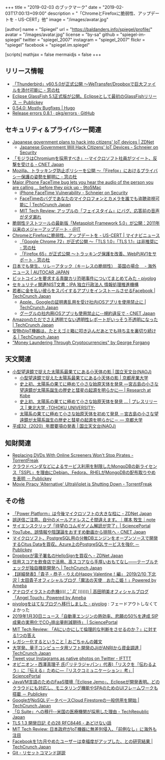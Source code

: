 +++
title = "2019-02-03 のブックマーク"
date =  "2019-02-03T17:00:13+09:00"
description = "「ChromeとFirefoxに脆弱性、アップデートを - US-CERT」他"
image = "/images/avatar.jpg"

[author]
  name      = "Spiegel"
  url       = "https://baldanders.info/spiegel/profile/"
  avatar    = "/images/avatar.jpg"
  license   = "by-sa"
  github    = "spiegel-im-spiegel"
  twitter   = "spiegel_2007"
  instagram = "spiegel_2007"
  flickr    = "spiegel"
  facebook  = "spiegel.im.spiegel"

[scripts]
  mathjax = false
  mermaidjs = false
+++

## リリース情報

- [「Thunderbird」v60.5.0が正式公開 ～WeTransfer/Dropboxで巨大ファイルを添付可能に - 窓の杜](https://forest.watch.impress.co.jp/docs/news/1167275.html)
- [Eclipse GlassFish 5.1正式版が公開。Eclipseとして最初のGlassFishリリース － Publickey](https://www.publickey1.jp/blog/19/eclipse_glassfish_51eclipseglassfish.html)
- [0.54.0: Mostly Bugfixes | Hugo](https://gohugo.io/news/0.54.0-relnotes/)
- [Release errors 0.8.1 · pkg/errors · GitHub](https://github.com/pkg/errors/releases/tag/v0.8.1)

## セキュリティ＆プライバシー関連

- [Japanese government plans to hack into citizens' IoT devices | ZDNet](https://www.zdnet.com/article/japanese-government-plans-to-hack-into-citizens-iot-devices/)
    - [Japanese Government Will Hack Citizens' IoT Devices - Schneier on Security](https://www.schneier.com/blog/archives/2019/01/japanese_govern.html)
- [「モジラはChromiumを採用すべき」--マイクロソフト社員がツイート、反撃を受ける - CNET Japan](https://japan.cnet.com/article/35131920/)
- [Mozilla、トラッキング防止ポリシーを公開 ～「Firefox」におけるプライバシー保護の姿勢を鮮明に - 窓の杜](https://forest.watch.impress.co.jp/docs/news/1167068.html)
- [Major iPhone FaceTime bug lets you hear the audio of the person you are calling ... before they pick up - 9to5Mac](https://9to5mac.com/2019/01/28/facetime-bug-hear-audio/)
    - [iPhone FaceTime Vulnerability - Schneier on Security](https://www.schneier.com/blog/archives/2019/01/iphone_facetime.html)
    - [FaceTimeのバグであなたのマイクロフォンとカメラを誰でも盗聴盗視可能に  |  TechCrunch Japan](https://jp.techcrunch.com/2019/01/29/2019-01-28-nasty-facetime-bug-could-allows-others-to-eavesdrop-on-your-microphone-or-camera/)
    - [MIT Tech Review: アップルの「フェイスタイム」にバグ、応答前の音声がダダ漏れ](https://www.technologyreview.jp/nl/a-security-bug-in-apples-facetime-lets-people-snoop-on-others/)
- [脆弱性テストツールの最新版「Metasploit Framework 5.0」が公開：2011年以来のメジャーアップデート - ＠IT](http://www.atmarkit.co.jp/ait/articles/1901/30/news061.html)
- [ChromeとFirefoxに脆弱性、アップデートを - US-CERT | マイナビニュース](https://news.mynavi.jp/article/20190131-764255/)
    - [「Google Chrome 72」が正式公開 ～「TLS 1.0」「TLS 1.1」は非推奨に - 窓の杜](https://forest.watch.impress.co.jp/docs/news/1167165.html)
    - [「Firefox 65」が正式公開 ～トラッキング保護を改善、WebP/AV1をサポート - 窓の杜](https://forest.watch.impress.co.jp/docs/news/1167182.html)
- [日本でも発生、リレーアタック（キーレスの脆弱性）　英国の場合　 - 海外ニュース | AUTOCAR JAPAN](https://www.autocar.jp/news/2019/01/31/346789/)
- [ビットコインを要求する青酸カリ恐喝事件についてまとめてみた - piyolog](https://piyolog.hatenadiary.jp/entry/2019/01/31/180000)
- [セキュリティ関連NIST文書：IPA 独立行政法人 情報処理推進機構](https://www.ipa.go.jp/security/publications/nist/index.html)
- [若者に金を払い彼らをスパイするアプリをインストールさせるFacebook  |  TechCrunch Japan](https://jp.techcrunch.com/2019/01/31/2019-01-29-facebook-project-atlas/)
    - [Apple、Googleの証明書乱用を受け社内iOSアプリを使用禁止に  |  TechCrunch Japan](https://jp.techcrunch.com/2019/02/01/2019-01-31-apple-ban-google-data-app/)
    - [グーグルの社内用iOSアプリも使用禁止に--規約違反で - CNET Japan](https://japan.cnet.com/article/35132111/)
- [Amazonのただでさえ透明でない透明性レポートがいっそう不透明になった  |  TechCrunch Japan](https://jp.techcrunch.com/2019/02/01/2019-01-31-amazon-government-data-demands/)
- [安物のIoT機器は、たとえゴミ箱に叩き込んだあとでも持ち主を裏切り続ける  |  TechCrunch Japan](https://jp.techcrunch.com/2019/02/01/2019-01-30-cheap-internet-of-things-gadgets-betray-you-even-after-you-toss-them-in-the-trash/)
- ["Money Laundering Through Cryptocurrencies" by George Forgang](https://digitalcommons.lasalle.edu/ecf_capstones/40/)

## 天文関連

- [小型望遠鏡で捉えた太陽系最果てにある小天体の影 | 国立天文台(NAOJ)](https://www.nao.ac.jp/news/science/2019/20190129-kbo.html)
    - [小型望遠鏡で捉えた太陽系最果てにある小天体の影 | 京都産業大学](https://www.kyoto-su.ac.jp/news/20190129_345_news.html)
    - [史上初、太陽系の果てに極めて小さな始原天体を発見 ―宮古島の小さな望遠鏡が太陽系誕生の歴史と彗星の起源を明らかに― | Research at Kobe](http://www.kobe-u.ac.jp/research_at_kobe/NEWS/news/2019_01_29_01.html)
    - [史上初、太陽系の果てに極めて小さな始原天体を発見 ... | プレスリリース | 東北大学 -TOHOKU UNIVERSITY-](https://www.tohoku.ac.jp/japanese/2019/01/press-20190125-02-KBO.html)
    - [太陽系の果てに極めて小さな始原天体を初めて発見 －宮古島の小さな望遠鏡が太陽系誕生の歴史と彗星の起源を明らかに－ — 京都大学](http://www.kyoto-u.ac.jp/ja/research/research_results/2018/190129_1.html)
- [平成32（2020）年暦要項の発表 | 国立天文台(NAOJ)](https://www.nao.ac.jp/news/topics/2019/20190201-rekiyoko.html)

## 知財関連

- [Replacing DVDs With Online Screeners Won't Stop Pirates - TorrentFreak](https://torrentfreak.com/replacing-dvd-screeners-with-online-versions-wont-stop-pirates-190126/)
- [クラウドベンダなどによるサービス利用を制限したMongoDBの新ライセンス「SSPL」を理由にDebian、Fedora、RHELがMongoDBの配布取りやめを表明 － Publickey](https://www.publickey1.jp/blog/19/mongodbsspldebianfedorarhelmongodb.html)
- [Movie Piracy 'Alternative' UltraViolet is Shutting Down - TorrentFreak](https://torrentfreak.com/movie-piracy-alternative-ultraviolet-is-shutting-down/)

## その他

- [「Power Platform」は今後マイクロソフトの大きな柱に - ZDNet Japan](https://japan.zdnet.com/article/35131794/)
- [誤送信ご注意、自分のメールアドレスこそ間違えます。｜塚本 牧生｜note](https://note.mu/tsukamoto/n/nf4f81b92b20b)
- [サイエンスクリップ「待望のコムギゲノム解読が完了」| SciencePortal](https://scienceportal.jst.go.jp/clip/20190128_01.html)
- [YouTube、誤情報や陰謀論をおすすめ動画から排除へ - CNET Japan](https://japan.cnet.com/article/35131872/)
- [マイクロソフト、PostgreSQL用の分散DBエンジンをオープンソースで開発するCitus Dataを買収。Azure上のPostgreSQLサービスを強化 － Publickey](https://www.publickey1.jp/blog/19/postgresqldbcitus_dataazurepostgresql.html)
- [Dropboxが電子署名のHelloSignを買収へ - ZDNet Japan](https://japan.zdnet.com/article/35131913/)
- [信用スコアを飲食店で活用、高スコアなら手厚いおもてなし——テーブルチェックが独自機能開発へ  |  TechCrunch Japan](https://jp.techcrunch.com/2019/01/29/tablecheck-credit-score/)
- [【詳細発表】「貴子・恭子・りえのHappy Valentine！編」 2019/2/10 下北沢 | 太田貴子オフィシャルブログ「魔法の天使　おたこ姫！」Powered by Ameba](https://ameblo.jp/ohta-takako/entry-12422808860.html)
- [アナログイラストの危機((((；ﾟДﾟ))))))) | 高田明美オフィシャルブログ「Angel Touch」Powered by Ameba](https://ameblo.jp/angel-touch/entry-12436538670.html)
- [piyologをはてなブログへ移行しました - piyolog](https://piyolog.hatenadiary.jp/entry/2019/01/30/170426) : フェードアウトしなくてよかった
- [2019年1月30日ニュース「自動車エンジンの熱効率、悲願の50%を達成 SIP成果の実用化でCO<sub>2</sub>排出量削減期待」 | SciencePortal](https://scienceportal.jst.go.jp/news/newsflash_review/newsflash/2019/01/20190130_01.html)
- [MIT Tech Review: 「AIにいかにして倫理的な判断をさせるのか？」に対する1つの答え](https://www.technologyreview.jp/s/122607/giving-algorithms-a-sense-of-uncertainty-could-make-them-more-ethical/)
- [レガシー化するということ | おごちゃんの雑文](http://www.nurs.or.jp/~ogochan/essay/archives/5394)
- [大学発、量子コンピュータ用ソフト開発のJijがANRIから資金調達  |  TechCrunch Japan](https://jp.techcrunch.com/2019/02/01/jij-fundraising/)
- [Tweet your Instagrams as native photos on Twitter - IFTTT](https://ifttt.com/applets/aVxGRrtD-tweet-your-instagrams-as-native-photos-on-twitter)
- [オピニオン・西澤真理子 氏(「リテラジャパン」代表)「リスクを『伝わるよう』に『伝える』ために―『リスクコミュニケーション』考」| SciencePortal](https://scienceportal.jst.go.jp/columns/opinion/20190201_01.html)
- [JavaVM言語のためのFaaS環境「Eclipse Jemo」、Eclipseが開発表明。どのクラウドにも対応し、モニタリング機能やSPAのためのUIフレームワークも搭載 － Publickey](https://www.publickey1.jp/blog/19/javavmfaaseclipse_jemoeclipsespaui.html)
- [GoogleがNoSQLデータベースCloud Firestoreの一般供用を開始  |  TechCrunch Japan](https://jp.techcrunch.com/2019/02/01/2019-01-31-googles-cloud-firestore-nosql-database-hits-general-availability/)
- [「G Suite」への移行--米国の医療機関が採用した理由 - TechRepublic Japan](https://japan.techrepublic.com/article/35132074.htm)
- [TLS 1.3 開発日記 その28 RFC8446 - あどけない話](https://kazu-yamamoto.hatenablog.jp/entry/2018/10/30/160115)
- [MIT Tech Review: 日本政府がIoT機器に無差別侵入、「前例なし」に海外も注目](https://www.technologyreview.jp/nl/japan-plans-to-hack-into-millions-of-its-citizens-connected-devices/)
- [Facebookを1カ月やめたユーザーは幸福度がアップした、との研究結果  |  TechCrunch Japan](https://jp.techcrunch.com/2019/02/02/2019-01-31-stanford-nyu-econ-facebook-study/)
- [Git - リセットコマンド詳説](https://git-scm.com/book/ja/v2/Git-%E3%81%AE%E3%81%95%E3%81%BE%E3%81%96%E3%81%BE%E3%81%AA%E3%83%84%E3%83%BC%E3%83%AB-%E3%83%AA%E3%82%BB%E3%83%83%E3%83%88%E3%82%B3%E3%83%9E%E3%83%B3%E3%83%89%E8%A9%B3%E8%AA%AC)
